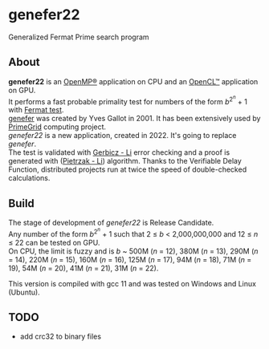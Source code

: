# genefer22
Generalized Fermat Prime search program

## About

**genefer22** is an [OpenMP®](https://www.openmp.org/) application on CPU and an [OpenCL™](https://www.khronos.org/opencl/) application on GPU.  
It performs a fast probable primality test for numbers of the form *b*<sup>2<sup>*n*</sup></sup> + 1 with [Fermat test](https://en.wikipedia.org/wiki/Fermat_primality_test).  
[genefer](https://doi.org/10.5334/jors.ca) was created by Yves Gallot in 2001. It has been extensively used by [PrimeGrid](https://www.primegrid.com/forum_forum.php?id=75) computing project.  
*genefer22* is a new application, created in 2022. It's going to replace *genefer*.  
The test is validated with [Gerbicz - Li](https://www.mersenneforum.org/showthread.php?t=22510) error checking and a proof is generated with ([Pietrzak - Li](https://eprint.iacr.org/2018/627.pdf)) algorithm. Thanks to the Verifiable Delay Function, distributed projects run at twice the speed of double-checked calculations.  

## Build

The stage of development of *genefer22* is Release Candidate.  
Any number of the form *b*<sup>2<sup>*n*</sup></sup> + 1 such that 2 &le; *b* < 2,000,000,000 and 12 &le; *n* &le; 22 can be tested on GPU.  
On CPU, the limit is fuzzy and is *b* ~ 500M (*n* = 12), 380M (*n* = 13), 290M (*n* = 14), 220M (*n* = 15), 160M (*n* = 16), 125M (*n* = 17), 94M (*n* = 18), 71M (*n* = 19), 54M (*n* = 20), 41M (*n* = 21), 31M (*n* = 22).  

This version is compiled with gcc 11 and was tested on Windows and Linux (Ubuntu).  

## TODO

- add crc32 to binary files
